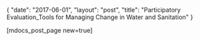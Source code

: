 {
   "date": "2017-06-01",
   "layout": "post",
   "title": "Participatory Evaluation_Tools for Managing Change in Water and Sanitation"
}

[mdocs_post_page new=true]